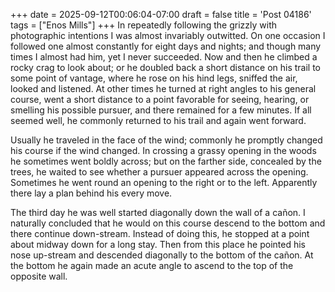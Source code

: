 +++
date = 2025-09-12T00:06:04-07:00
draft = false
title = 'Post 04186'
tags = ["Enos Mills"]
+++
In repeatedly following the grizzly with photographic intentions I was almost invariably outwitted. On one occasion I followed one almost constantly for eight days and nights; and though many times I almost had him, yet I never succeeded. Now and then he climbed a rocky crag to look about; or he doubled back a short distance on his trail to some point of vantage, where he rose on his hind legs, sniffed the air, looked and listened. At other times he turned at right angles to his general course, went a short distance to a point favorable for seeing, hearing, or smelling his possible pursuer, and there remained for a few minutes. If all seemed well, he commonly returned to his trail and again went forward.

Usually he traveled in the face of the wind; commonly he promptly changed his course if the wind changed. In crossing a grassy opening in the woods he sometimes went boldly across; but on the farther side, concealed by the trees, he waited to see whether a pursuer appeared across the opening. Sometimes he went round an opening to the right or to the left. Apparently there lay a plan behind his every move.

The third day he was well started diagonally down the wall of a cañon. I naturally concluded that he would on this course descend to the bottom and there continue down-stream. Instead of doing this, he stopped at a point about midway down for a long stay. Then from this place he pointed his nose up-stream and descended diagonally to the bottom of the cañon. At the bottom he again made an acute angle to ascend to the top of the opposite wall.
